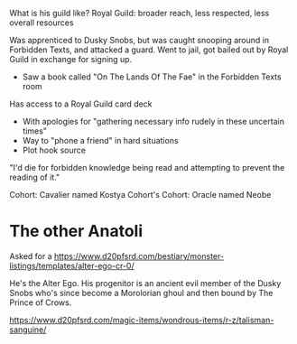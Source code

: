 What is his guild like? Royal Guild: broader reach, less respected, less overall resources

Was apprenticed to Dusky Snobs, but was caught snooping around in Forbidden Texts, and attacked a guard. Went to jail, got bailed out by Royal Guild in exchange for signing up.
- Saw a book called "On The Lands Of The Fae" in the Forbidden Texts room

Has access to a Royal Guild card deck
- With apologies for "gathering necessary info rudely in these uncertain times"
- Way to "phone a friend" in hard situations
- Plot hook source

"I'd die for forbidden knowledge being read and attempting to prevent the reading of it."

Cohort: Cavalier named Kostya
Cohort's Cohort: Oracle named Neobe

# The other Anatoli
Asked for a https://www.d20pfsrd.com/bestiary/monster-listings/templates/alter-ego-cr-0/

He's the Alter Ego. His progenitor is an ancient evil member of the Dusky Snobs who's since become a Morolorian ghoul and then bound by The Prince of Crows.

https://www.d20pfsrd.com/magic-items/wondrous-items/r-z/talisman-sanguine/
